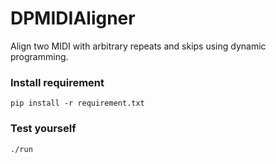 # DPMIDIAligner
Align two MIDI with arbitrary repeats and skips using dynamic programming.

### Install requirement
```
pip install -r requirement.txt
```

### Test yourself
```
./run
```

